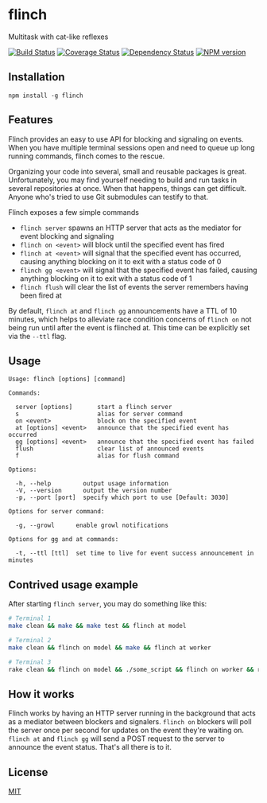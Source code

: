 flinch
======

Multitask with cat-like reflexes

[![Build Status][1]][2] [![Coverage Status][3]][4] [![Dependency Status][5]][6] [![NPM version][7]][8]

Installation
------------
    npm install -g flinch

Features
--------
Flinch provides an easy to use API for blocking and signaling on events. When
you have multiple terminal sessions open and need to queue up long running
commands, flinch comes to the rescue.

Organizing your code into several, small and reusable packages is great.
Unfortunately, you may find yourself needing to build and run tasks in several
repositories at once. When that happens, things can get difficult. Anyone who's
tried to use Git submodules can testify to that.

Flinch exposes a few simple commands

* `flinch server` spawns an HTTP server that acts as the mediator for event blocking and signaling
* `flinch on <event>` will block until the specified event has fired
* `flinch at <event>` will signal that the specified event has occurred,
  causing anything blocking on it to exit with a status code of 0
* `flinch gg <event>` will signal that the specified event has failed, causing
  anything blocking on it to exit with a status code of 1
* `flinch flush` will clear the list of events the server remembers having been fired at

By default, `flinch at` and `flinch gg` announcements have a TTL of 10 minutes,
which helps to alleviate race condition concerns of `flinch on` not being run
until after the event is flinched at. This time can be explicitly set via the
`--ttl` flag.

Usage
-----
```
Usage: flinch [options] [command]

Commands:

  server [options]       start a flinch server
  s                      alias for server command
  on <event>             block on the specified event
  at [options] <event>   announce that the specified event has occurred
  gg [options] <event>   announce that the specified event has failed
  flush                  clear list of announced events
  f                      alias for flush command

Options:

  -h, --help         output usage information
  -V, --version      output the version number
  -p, --port [port]  specify which port to use [Default: 3030]

Options for server command:

  -g, --growl      enable growl notifications

Options for gg and at commands:

  -t, --ttl [ttl]  set time to live for event success announcement in minutes
```

Contrived usage example
-----------------------
After starting `flinch server`, you may do something like this:
``` bash
# Terminal 1
make clean && make && make test && flinch at model

# Terminal 2
make clean && flinch on model && make && flinch at worker

# Terminal 3
rake clean && flinch on model && ./some_script && flinch on worker && rake deploy
```

How it works
------------
Flinch works by having an HTTP server running in the background that acts as a
mediator between blockers and signalers. `flinch on` blockers will poll the
server once per second for updates on the event they're waiting on. `flinch at`
and `flinch gg` will send a POST request to the server to announce the event
status. That's all there is to it.

License
-------
[MIT][9]

  [1]: https://travis-ci.org/bilalq/flinch.png?branch=master
  [2]: https://travis-ci.org/bilalq/flinch
  [3]: https://coveralls.io/repos/bilalq/flinch/badge.png?branch=master
  [4]: https://coveralls.io/r/bilalq/flinch?branch=master
  [5]: https://gemnasium.com/bilalq/flinch.png
  [6]: https://gemnasium.com/bilalq/flinch
  [7]: https://badge.fury.io/js/flinch.png
  [8]: https://npmjs.org/package/flinch
  [9]: https://github.com/bilalq/flinch/blob/master/LICENSE
